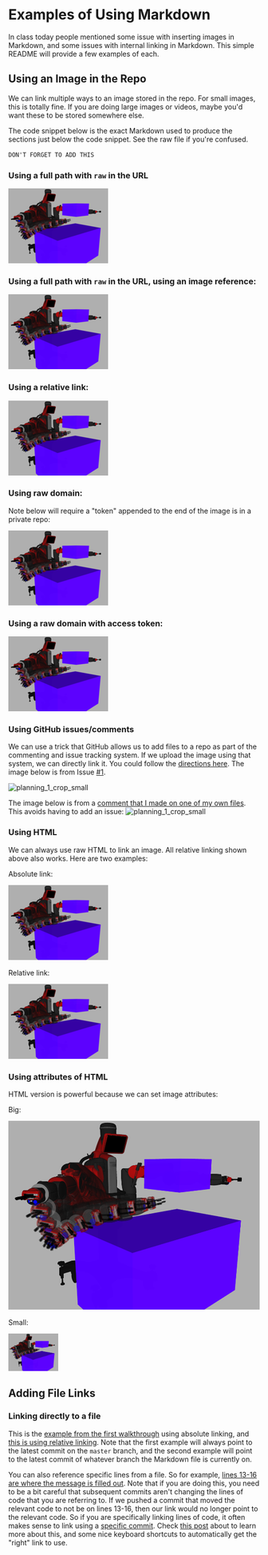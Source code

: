 # Examples of Using Markdown #

In class today people mentioned some issue with inserting images in Markdown, and some issues with internal linking in Markdown. This simple README will provide a few examples of each.


## Using an Image in the Repo ##

We can link multiple ways to an image stored in the repo. For small images, this
is totally fine. If you are doing large images or videos, maybe you'd want these
to be stored somewhere else.

The code snippet below is the exact Markdown used to produce the sections just
below the code snippet. See the raw file if you're confused.

```md
DON'T FORGET TO ADD THIS
```

### Using a full path with `raw` in the URL ###

![alt text](https://github.com/nu-msr/markdown_examples_me495/raw/master/images/planning_1_crop_small.png "Full path with raw")

### Using a full path with `raw` in the URL, using an image reference: ###

![alt text][logo]

<!-- note the following could go anywhere in the document: -->

[logo]: https://github.com/nu-msr/markdown_examples_me495/raw/master/images/planning_1_crop_small.png "Image reference"

### Using a relative link: ###

![alt text](images/planning_1_crop_small.png?raw=true "Relative link")

### Using raw domain: ###

Note below will require a "token" appended to the end of the image is in a private repo:

![alt text](https://raw.githubusercontent.com/nu-msr/markdown_examples_me495/master/images/planning_1_crop_small.png "Ra wdomain")

### Using a raw domain with access token: ###

![alt text](https://raw.githubusercontent.com/nu-msr/markdown_examples_me495/master/images/planning_1_crop_small.png?token=AAn4r7hDzBqhiCJ9ADUiUj-UkzO2MLR2ks5Z6hlDwA%3D%3D "Raw domain with token")

### Using GitHub issues/comments ###

We can use a trick that GitHub allows us to add files to a repo as part of the
commenting and issue tracking system. If we upload the image using that system,
we can directly link it. You could follow the
[directions here](http://solutionoptimist.com/2013/12/28/awesome-github-tricks/).
The image below is from Issue [#1](../../issues/1).

![planning_1_crop_small](https://user-images.githubusercontent.com/653487/31554556-8bb16c78-b003-11e7-98a3-de52209d7e3b.png)

The image below is from a [comment that I made on one of my own files](../../commit/6e7f055305154b5a5a7b08dffdca63c2c623fec9#commitcomment-24960854). This
avoids having to add an issue:
![planning_1_crop_small](https://user-images.githubusercontent.com/653487/31554719-0ec3c354-b004-11e7-9485-0966917c3a01.png)

### Using HTML ###

We can always use raw HTML to link an image. All relative linking shown above also works. Here are two examples:

Absolute link:

<img src="https://github.com/nu-msr/markdown_examples_me495/raw/master/images/planning_1_crop_small.png" />

Relative link:

<img src="images/planning_1_crop_small.png?raw=true" />

### Using attributes of HTML ###

HTML version is powerful because we can set image attributes:

Big:

<img src="https://github.com/nu-msr/markdown_examples_me495/raw/master/images/planning_1_crop.png" width=600 />

Small:

<img src="https://github.com/nu-msr/markdown_examples_me495/raw/master/images/planning_1_crop.png" width=100 />


## Adding File Links ##

### Linking directly to a file ###

This is the
[example from the first walkthrough](https://github.com/NU-MSR/markdown_examples_me495/blob/master/src/publish_complex_numbers.py)
using absolute linking, and
[this is using relative linking](src/publish_complex_numbers.py). Note that the
first example will always point to the latest commit on the `master` branch, and
the second example will point to the latest commit of whatever branch the Markdown file is currently on.

You can also reference specific lines from a file. So for example,
[lines 13-16 are where the message is filled out](src/publish_complex_numbers.py#L13-L16).
Note that if you are doing this, you need to be a bit careful that subsequent
commits aren't changing the lines of code that you are referring to. If we
pushed a commit that moved the relevant code to not be on lines 13-16, then our
link would no longer point to the relevant code. So if you are specifically
linking lines of code, it often makes sense to link using a
[specific commit](../../blob/c88af74efeae2ce85a9d3f257898932f1c109fe5/src/publish_complex_numbers.py#L13-L16).
Check
[this post](http://andrew.yurisich.com/work/2014/07/16/dont-link-that-line-number/)
about to learn more about this, and some nice keyboard shortcuts to
automatically get the "right" link to use.


